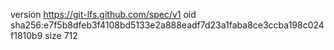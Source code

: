version https://git-lfs.github.com/spec/v1
oid sha256:e7f5b8dfeb3f4108bd5133e2a888eadf7d23a1faba8ce3ccba198c024f1810b9
size 712
